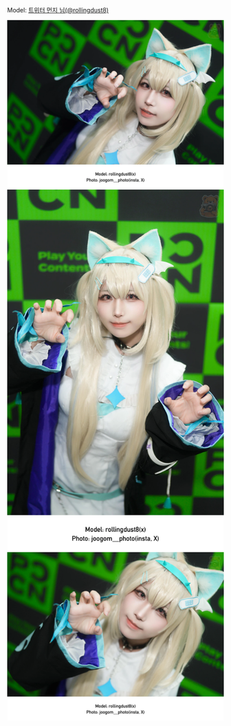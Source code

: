 ﻿---
dddd: 2024.08.18 팝콘 일
nickname: 먼지
sns_type: x
sns_id: rollingdust8
---

<a name="rollingdust8"></a>
Model: <a href="https://x.com/rollingdust8" target="_blank">트위터 먼지 님(@rollingdust8)</a>

![IMG6263.webp](/assets/img/2024/08-18/먼지/IMG6263.webp)
![IMG6264.webp](/assets/img/2024/08-18/먼지/IMG6264.webp)
![IMG6266.webp](/assets/img/2024/08-18/먼지/IMG6266.webp)